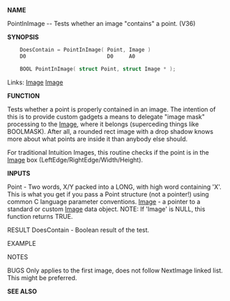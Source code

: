 
**NAME**

PointInImage -- Tests whether an image &#034;contains&#034; a point. (V36)

**SYNOPSIS**

```c
    DoesContain = PointInImage( Point, Image )
    D0                          D0     A0

    BOOL PointInImage( struct Point, struct Image * );

```
Links: [Image](_00D4) [Image](_00D4) 

**FUNCTION**

Tests whether a point is properly contained in an image.
The intention of this is to provide custom gadgets a means
to delegate &#034;image mask&#034; processing to the [Image](_00D4), where
it belongs (superceding things like BOOLMASK).  After all,
a rounded rect image with a drop shadow knows more about
what points are inside it than anybody else should.

For traditional Intuition Images, this routine checks if
the point is in the [Image](_00D4) box (LeftEdge/RightEdge/Width/Height).

**INPUTS**

Point   - Two words, X/Y packed into a LONG, with high word
containing 'X'.  This is what you get if you pass
a Point structure (not a pointer!) using common
C language parameter conventions.
[Image](_00D4) - a pointer to a standard or custom [Image](_00D4) data object.
NOTE: If 'Image' is NULL, this function returns TRUE.

RESULT
DoesContain - Boolean result of the test.

EXAMPLE


NOTES


BUGS
Only applies to the first image, does not follow NextImage
linked list.  This might be preferred.

**SEE ALSO**

